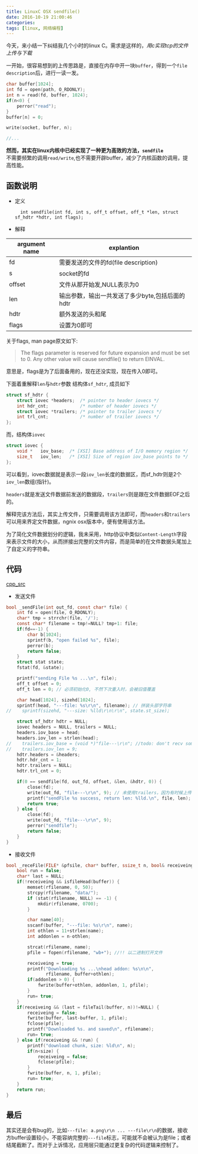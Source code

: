 ```yaml
---
title: LinuxC OSX sendfile()
date: 2016-10-19 21:00:46
categories:
tags: [linux, 网络编程]
---
```


今天，来小结一下纠结我几个小时的linux C。需求是这样的，*用c实现tcp的文件上传与下载*

一开始，很容易想到的上传思路是，直接在内存中开一块`buffer`，得到一个`file description`后，进行一读一发。
<!--more-->
```c
char buffer[1024];
int fd = open(path, O_RDONLY);
int n = read(fd, buffer, 1024);
if(n<0) {
    perror("read");
}
buffer[n] = 0;

write(socket, buffer, n);

//...
```

**然而，其实在linux内核中已经实现了一种更为高效的方法，`sendfile`**  
不需要频繁的调用`read/write`,也不需要开辟buffer，减少了内核函数的调用，提高性能。

## 函数说明

- 定义

        int sendfile(int fd, int s, off_t offset, off_t *len, struct sf_hdtr *hdtr, int flags);

- 解释

|argument name| explantion |
|---|---------|
|fd |需要发送的文件的fd(file description)|
|s |socket的fd|
|offset|文件从那开始发,NULL表示为0|
|len|输出参数，输出一共发送了多少byte,包括后面的hdtr|
|hdtr|额外发送的头和尾|
|flags|设置为0即可|

关于flags, man page原文如下:

> The flags parameter is reserved for future expansion and must be set to 0. Any other value will cause sendfile() to return EINVAL.

意思是，flags是为了后面备用的，现在还没实现，现在传入0即可。

下面着重解释`len`与`hdtr`参数
结构体`sf_hdtr`, 成员如下
```c
struct sf_hdtr {
    struct iovec *headers;  /* pointer to header iovecs */
    int hdr_cnt;            /* number of header iovecs */
    struct iovec *trailers; /* pointer to trailer iovecs */
    int trl_cnt;            /* number of trailer iovecs */
};
```
而，结构体`iovec`
```c
struct iovec {
	void *   iov_base;	/* [XSI] Base address of I/O memory region */
	size_t	 iov_len;	/* [XSI] Size of region iov_base points to */
};
```
可以看到，iovec数据就是表示一段`iov_len`长度的数据区，而sf_hdtr则是2个`iov_len`数组(指针)。

`headers`就是发送文件数据前发送的数据段，`trailers`则是跟在文件数据EOF之后的。

解释完该方法后，其实上传文件，只需要调用该方法即可，而`headers`和`trailers`可以用来界定文件数据，ngnix osx版本中，便有使用该方法。

为了简化文件数据划分的逻辑，我未采用，http协议中类似`Content-Length`字段来表示文件的大小，从而拼接出完整的文件内容，而是简单的在文件数据头尾加上了自定义的字符串。

## 代码

[cpp_src](https://github.com/moyuyc/c_cpp-node_c_cpp_addon/tree/master/cpp_src)

- 发送文件

```c
bool _sendFile(int out_fd, const char* file) {
    int fd = open(file, O_RDONLY);
    char* tmp = strrchr(file, '/');
    const char* filename = tmp!=NULL? tmp+1: file;
    if(fd==-1) {
        char b[1024];
        sprintf(b, "open failed %s", file);
        perror(b);
        return false;
    }
    struct stat state;
    fstat(fd, &state);

    printf("sending File %s ...\n", file);
    off_t offset = 0;
    off_t len = 0; // 必须初始化0, 不然下次重入时，会被旧值覆盖

    char head[1024], sizehd[1024];
    sprintf(head, "---file: %s\r\n", filename); // 拼装头部字符串
//    sprintf(sizehd, "---size: %lld\r\n\r\n", state.st_size);

    struct sf_hdtr hdtr = NULL;
    iovec headers = NULL, trailers = NULL;
    headers.iov_base = head;
    headers.iov_len = strlen(head);
//    trailers.iov_base = (void *)"file---\r\n"; //todo: don't recv sometimes ??
//    trailers.iov_len = 9;
    hdtr.headers = &headers;
    hdtr.hdr_cnt = 1;
    hdtr.trailers = NULL;
    hdtr.trl_cnt = 0;

    if(0 == sendfile(fd, out_fd, offset, &len, &hdtr, 0)) {
        close(fd);
        write(out_fd, "file---\r\n", 9); // 未使用trailers，因为有时候上传大文件，trailers会丢失。
        printf("sendFile %s success, return len: %lld.\n", file, len);
        return true;
    } else {
        close(fd);
        write(out_fd, "file---\r\n", 9);
        perror("sendfile");
        return false;
    }
}
```

- 接收文件

```c
bool _receFile(FILE* &pfsile, char* buffer, ssize_t n, bool& receiveing, char* rfilename, int size) {
    bool run = false;
    char* last = NULL;
    if(!receiveing && isfileHead(buffer)) {
        memset(rfilename, 0, 50);
        strcpy(rfilename, "data/");
        if (stat(rfilename, NULL) == -1) {
            mkdir(rfilename, 0700);
        }

        char name[40];
        sscanf(buffer, "---file: %s\r\n", name);
        int othlen = 11+strlen(name);
        int addonlen = n-othlen;

        strcat(rfilename, name);
        pfile = fopen(rfilename, "wb+"); //!! 以二进制打开文件

        receiveing = true;
        printf("Downloading %s ...\nhead addon: %s\n\n",
               rfilename, buffer+othlen);
        if(addonlen > 0) {
            fwrite(buffer+othlen, addonlen, 1, pfile);
        }
        run= true;
    }
    if(receiveing && (last = fileTail(buffer, n))!=NULL) {
        receiveing = false;
        fwrite(buffer, last-buffer, 1, pfile);
        fclose(pfile);
        printf("Downloaded %s. and saved\n", rfilename);
        run= true;
    } else if(receiveing && !run) {
        printf("download chunk, size: %ld\n", n);
        if(n<size) {
            receiveing = false;
            fclose(pfile);
        }
        fwrite(buffer, n, 1, pfile);
        run= true;
    }
    return run;
}
```

## 最后

其实还是会有bug的，比如`---file: a.png\r\n ... ---file\r\n`的数据，接收方buffer设置较小，不能容纳完整的`---file`标志，可能就不会被认为是file；或者结尾截断了。而对于上诉情况，应用层只能通过更复杂的代码逻辑来控制了。

